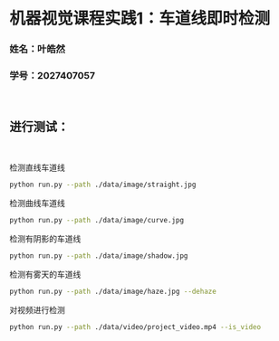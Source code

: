 # 机器视觉课程实践1：车道线即时检测

### 姓名：叶皓然
### 学号：2027407057  
<br>

## 进行测试：
<br>

检测直线车道线
```bash
python run.py --path ./data/image/straight.jpg
```

检测曲线车道线
```bash
python run.py --path ./data/image/curve.jpg
```

检测有阴影的车道线
```bash
python run.py --path ./data/image/shadow.jpg
```

检测有雾天的车道线
```bash
python run.py --path ./data/image/haze.jpg --dehaze
```

对视频进行检测
```bash
python run.py --path ./data/video/project_video.mp4 --is_video
```

